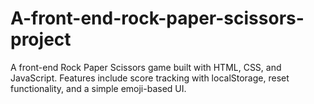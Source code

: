# A-front-end-rock-paper-scissors-project
A front-end Rock Paper Scissors game built with HTML, CSS, and JavaScript. Features include score tracking with localStorage, reset functionality, and a simple emoji-based UI.
